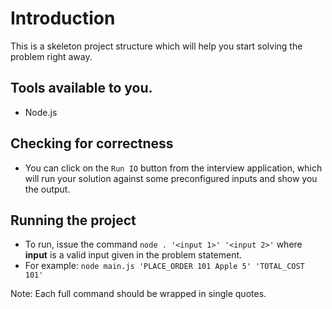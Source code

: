 # Introduction

This is a skeleton project structure which will help you start solving the problem right away.

## Tools available to you.
- Node.js

## Checking for correctness 

- You can click on the `Run IO` button from the interview application, which will run your solution against some preconfigured inputs and show you the output.

## Running the project

- To run, issue the command `node . '<input 1>' '<input 2>'` where  **input** is a valid input given in the problem statement.
- For example: `node main.js 'PLACE_ORDER 101 Apple 5' 'TOTAL_COST 101'`

Note: Each full command should be wrapped in single quotes.